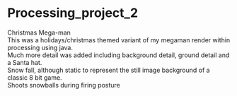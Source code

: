 # Processing_project_2
Christmas Mega-man<br>
This was a holidays/christmas themed variant of my megaman render within processing using java.<br>
Much more detail was added including background detail, ground detail and a Santa hat.<br>
Snow fall, although static to represent the still image background of a classic 8 bit game.<br>
Shoots snowballs during firing posture<br>
